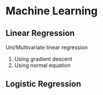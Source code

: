 # Machine Learning

## Linear Regression

Uni/Multivariate linear regression
1. Using gradient descent
2. Using normal equation

## Logistic Regression



